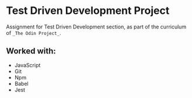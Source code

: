 # Test Driven Development Project
Assignment for Test Driven Development section, as part of the curriculum of `_The Odin Project_`.

## Worked with:
- JavaScript
- Git
- Npm
- Babel
- Jest